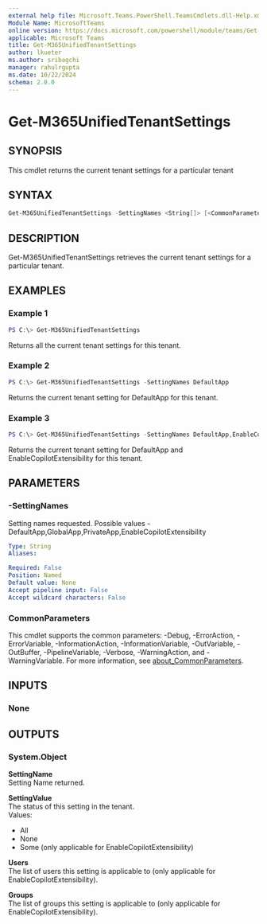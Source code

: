 ```yaml
---
external help file: Microsoft.Teams.PowerShell.TeamsCmdlets.dll-Help.xml
Module Name: MicrosoftTeams
online version: https://docs.microsoft.com/powershell/module/teams/Get-M365UnifiedTenantSettings
applicable: Microsoft Teams
title: Get-M365UnifiedTenantSettings
author: lkueter
ms.author: sribagchi
manager: rahulrgupta
ms.date: 10/22/2024
schema: 2.0.0
---
```


# Get-M365UnifiedTenantSettings

## SYNOPSIS

This cmdlet returns the current tenant settings for a particular tenant

## SYNTAX

```powershell
Get-M365UnifiedTenantSettings -SettingNames <String[]> [<CommonParameters>]
```

## DESCRIPTION

Get-M365UnifiedTenantSettings retrieves the current tenant settings for a particular tenant.

## EXAMPLES

### Example 1

```powershell
PS C:\> Get-M365UnifiedTenantSettings
```

Returns all the current tenant settings for this tenant.

### Example 2

```powershell
PS C:\> Get-M365UnifiedTenantSettings -SettingNames DefaultApp
```

Returns the current tenant setting for DefaultApp for this tenant.

### Example 3

```powershell
PS C:\> Get-M365UnifiedTenantSettings -SettingNames DefaultApp,EnableCopilotExtensibility
```

Returns the current tenant setting for DefaultApp and EnableCopilotExtensibility for this tenant.

## PARAMETERS

### -SettingNames

Setting names requested. Possible values - DefaultApp,GlobalApp,PrivateApp,EnableCopilotExtensibility

```yaml
Type: String
Aliases:

Required: False
Position: Named
Default value: None
Accept pipeline input: False
Accept wildcard characters: False
```

### CommonParameters

This cmdlet supports the common parameters: -Debug, -ErrorAction, -ErrorVariable, -InformationAction, -InformationVariable, -OutVariable, -OutBuffer, -PipelineVariable, -Verbose, -WarningAction, and -WarningVariable. For more information, see [about_CommonParameters](http://go.microsoft.com/fwlink/?LinkID=113216).

## INPUTS

### None

## OUTPUTS

### System.Object

**SettingName**  
Setting Name returned.

**SettingValue**  
The status of this setting in the tenant.  
Values:

- All
- None
- Some (only applicable for EnableCopilotExtensibility)

**Users**  
The list of users this setting is applicable to (only applicable for EnableCopilotExtensibility).  

**Groups**  
The list of groups this setting is applicable to (only applicable for EnableCopilotExtensibility).  
